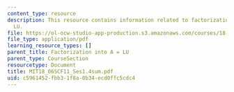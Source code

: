 ```yaml
---
content_type: resource
description: This resource contains information related to factorization into A =
  LU.
file: https://ol-ocw-studio-app-production.s3.amazonaws.com/courses/18-06sc-linear-algebra-fall-2011/c5961452fbb31f8a0b34ecd0ffc5cdc4_MIT18_06SCF11_Ses1.4sum.pdf
file_type: application/pdf
learning_resource_types: []
parent_title: Factorization into A = LU
parent_type: CourseSection
resourcetype: Document
title: MIT18_06SCF11_Ses1.4sum.pdf
uid: c5961452-fbb3-1f8a-0b34-ecd0ffc5cdc4
---
```

